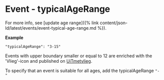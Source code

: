 ---
---

# Event - typicalAgeRange

For more info, see [update age range]({% link content/json-ld/latest/events/event-typical-age-range.md %}).

**Example**

```
"typicalAgeRange": "3-15"
```

Events with upper boundary smaller or equal to 12 are enriched with the 'Vlieg'-icon and published on [UiTmetvlieg](https://www.uitinvlaanderen.be/vlieg).

To specify that an event is suitable for all ages, add the typicalAgeRange `"-"`

